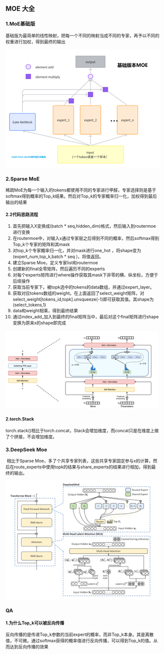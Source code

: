 ## MOE 大全

### 1.MoE基础版

​	基础版为最简单的线性映射，把每一个不同的映射当成不同的专家，再予以不同的权重进行加权，得到最终的输出

![basic_moe](assets/basic_moe.png)

### 2.Sparse MoE 

​	稀疏MoE为每一个输入的tokens都使用不同的专家进行甲醛，专家选择则是基于softmax得到概率的Top_k结果。然后对Top_k的专家概率归一化，加权得到最后输出的结果

#### 2.2代码思路流程

1. 首先把输入X变换成(batch * seq,hidden_dim)格式，然后输入到routermoe进行变换
2. 在routermoe中，对输入x通过专家层之后得到不同的概率，然后softmax得到Top_k个专家的矩阵和其mask
3. 对top_k个专家概率归一化，并对mask进行one_hot ，将shape变为(expert_num,top_k,batch * seq )，将值返回。
4. 建立Sparse Moe，定义专家list和routermoe
5. 创建新的final全零矩阵，然后遍历不同的experts
6. 对每个experts矩阵进行where操作获取其mask下非零的横、纵坐标，方便于后续操作
7. 获取当前专家下，被topk选中的tokens的data数组，并通过expert_layer。
8. 获取对应tokens数组的weight。在上面返回了select_weight矩阵，对select_weight[tokens_id,topk].unsqueeze(-1)即可获取其值。其shape为(select_tokens,1)
9. data和weight相乘，得到最终结果
10. 通过index_add_加入到最终的final矩阵当中，最后对这个final矩阵进行shape变换为原来x的shape即完成

![switch-transformers-moe-model](assets/switch-transformers-moe-model.png)



#### 2.torch.Stack

​	torch.stack()相比于torch.concat，Stack会增加维度，而concat只是在维度上做了个拼接，不会增加维度。

### 3.DeepSeek Moe

​	相比于Sparse Moe，多了个共享专家列表，这些共享专家固定参与x的计算，然后在route_experts中使用topk的结果与share_experts的结果进行相加，得到最终的输出。

![deepseek-v3-model-architecture](assets/deepseek-v3-model-architecture.png)

### QA

#### 1.为什么Top_k可以被反向传播

​	反向传播的是传递Top_k参数的当前expert的概率，而非Top_k本身。其是离散值，不可微。通过softmax获得的概率值进行反向传播，可以得到Top_k的值。从而达到反向传播的效果
